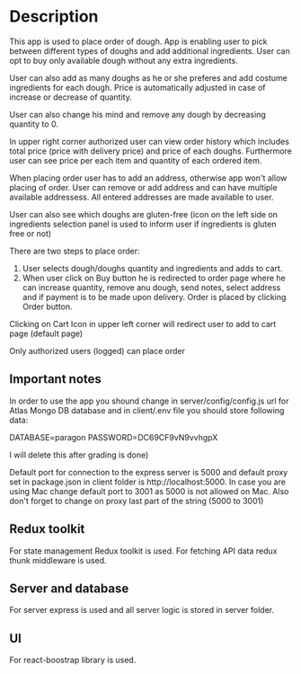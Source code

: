 # Description

This app is used to place order of dough. App is enabling user to pick between different types of doughs and add additional ingredients. User can opt to buy only available dough without any extra ingredients.

User can also add as many doughs as he or she preferes and add costume ingredients for each dough. Price is automatically adjusted in case of increase or decrease of quantity.

User can also change his mind and remove any dough by decreasing quantity to 0. 

In upper right corner authorized user can view order history which includes total price (price with delivery price) and price of each doughs. Furthermore user can see price per each item and quantity of each ordered item.

When placing order user has to add an address, otherwise app won't allow placing of order. User can remove or add address and can have multiple available addressess. All entered addresses are made available to user.

User can also see which doughs are gluten-free (icon on the left side on ingredients selection panel is used to inform user if ingredients is gluten free or not)

There are two steps to place order:
1. User selects dough/doughs quantity and ingredients and adds to cart. 
2. When user click on Buy button he is redirected to order page where he can increase quantity, remove anu dough, send notes, select address and if payment is to be made upon delivery. Order is placed by clicking Order button.

Clicking on Cart Icon in upper left corner will redirect user to add to cart page (default page)

Only authorized users (logged) can place order

## Important notes
In order to use the app you shound change in server/config/config.js url for Atlas Mongo DB database and in client/.env file you should store following data:

DATABASE=paragon
PASSWORD=DC69CF9vN9vvhgpX

I will delete this after grading is done) 

Default port for connection to the express server is 5000 and default proxy set in package.json in client folder is
http://localhost:5000. In case you are using Mac change default port to 3001 as 5000 is not allowed on Mac. Also don't forget to change on proxy last part of the string (5000 to 3001)
## Redux toolkit

For state management Redux toolkit is used. For fetching API data redux thunk middleware is used.
## Server and database

For server express is used and all server logic is stored in server folder. 
## UI

For react-boostrap library is used. 
